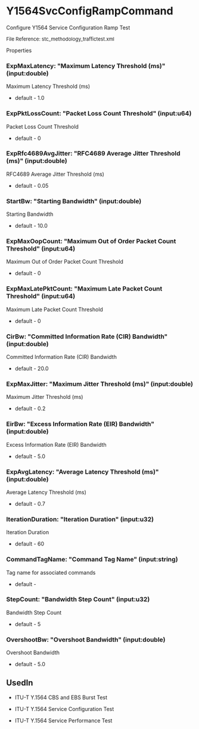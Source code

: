 # Y1564SvcConfigRampCommand

Configure Y1564 Service Configuration Ramp Test

<font size="2">File Reference: stc_methodology_traffictest.xml</font>

<text>Properties</text>

### ExpMaxLatency: "Maximum Latency Threshold (ms)" (input:double)

Maximum Latency Threshold (ms)

* default - 1.0
### ExpPktLossCount: "Packet Loss Count Threshold" (input:u64)

Packet Loss Count Threshold

* default - 0
### ExpRfc4689AvgJitter: "RFC4689 Average Jitter Threshold (ms)" (input:double)

RFC4689 Average Jitter Threshold (ms)

* default - 0.05
### StartBw: "Starting Bandwidth" (input:double)

Starting Bandwidth

* default - 10.0
### ExpMaxOopCount: "Maximum Out of Order Packet Count Threshold" (input:u64)

Maximum Out of Order Packet Count Threshold

* default - 0
### ExpMaxLatePktCount: "Maximum Late Packet Count Threshold" (input:u64)

Maximum Late Packet Count Threshold

* default - 0
### CirBw: "Committed Information Rate (CIR) Bandwidth" (input:double)

Committed Information Rate (CIR) Bandwidth

* default - 20.0
### ExpMaxJitter: "Maximum Jitter Threshold (ms)" (input:double)

Maximum Jitter Threshold (ms)

* default - 0.2
### EirBw: "Excess Information Rate (EIR) Bandwidth" (input:double)

Excess Information Rate (EIR) Bandwidth

* default - 5.0
### ExpAvgLatency: "Average Latency Threshold (ms)" (input:double)

Average Latency Threshold (ms)

* default - 0.7
### IterationDuration: "Iteration Duration" (input:u32)

Iteration Duration

* default - 60
### CommandTagName: "Command Tag Name" (input:string)

Tag name for associated commands

* default - 
### StepCount: "Bandwidth Step Count" (input:u32)

Bandwidth Step Count

* default - 5
### OvershootBw: "Overshoot Bandwidth" (input:double)

Overshoot Bandwidth

* default - 5.0
## UsedIn
* ITU-T Y.1564 CBS and EBS Burst Test

* ITU-T Y.1564 Service Configuration Test

* ITU-T Y.1564 Service Performance Test


